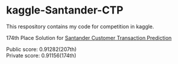 # kaggle-Santander-CTP
This respository contains my code for competition in kaggle.

174th Place Solution for [Santander Customer Transaction Prediction](https://www.kaggle.com/c/santander-customer-transaction-prediction)

Public score: 0.91282(207th)  
Private score: 0.91156(174th)

